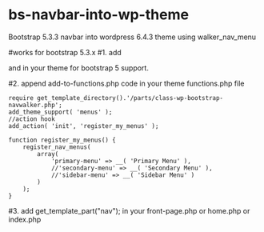 # bs-navbar-into-wp-theme
Bootstrap 5.3.3 navbar into wordpress 6.4.3 theme using  walker_nav_menu

#works for bootstrap 5.3.x
#1. add 
<link href="https://cdn.jsdelivr.net/npm/bootstrap@5.3.3/dist/css/bootstrap.min.css" rel="stylesheet" integrity="sha384-QWTKZyjpPEjISv5WaRU9OFeRpok6YctnYmDr5pNlyT2bRjXh0JMhjY6hW+ALEwIH" crossorigin="anonymous"> and 
<script src="https://cdn.jsdelivr.net/npm/bootstrap@5.3.3/dist/js/bootstrap.bundle.min.js" integrity="sha384-YvpcrYf0tY3lHB60NNkmXc5s9fDVZLESaAA55NDzOxhy9GkcIdslK1eN7N6jIeHz" crossorigin="anonymous"></script>
in your theme for bootstrap 5 support.

#2. append add-to-functions.php code in your theme functions.php file
```
require get_template_directory().'/parts/class-wp-bootstrap-navwalker.php';
add_theme_support( 'menus' );
//action hook
add_action( 'init', 'register_my_menus' );

function register_my_menus() {
	register_nav_menus(
		array(
			'primary-menu' => __( 'Primary Menu' ),
			//'secondary-menu' => __( 'Secondary Menu' ),
			//'sidebar-menu' => __( 'Sidebar Menu' )
		)
	);
}
```

#3. add get_template_part("nav"); in your front-page.php or home.php or index.php

